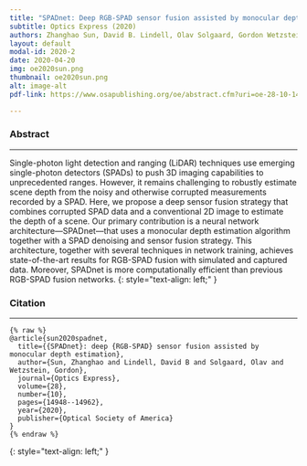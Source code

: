```yaml
---
title: "SPADnet: Deep RGB-SPAD sensor fusion assisted by monocular depth estimation"
subtitle: Optics Express (2020)
authors: Zhanghao Sun, David B. Lindell, Olav Solgaard, Gordon Wetzstein
layout: default
modal-id: 2020-2
date: 2020-04-20
img: oe2020sun.png  
thumbnail: oe2020sun.png  
alt: image-alt
pdf-link: https://www.osapublishing.org/oe/abstract.cfm?uri=oe-28-10-14948

---
```


### Abstract
- - -
Single-photon light detection and ranging (LiDAR) techniques use emerging single-photon detectors (SPADs) to push 3D imaging capabilities to unprecedented ranges. However, it remains challenging to robustly estimate scene depth from the noisy and otherwise corrupted measurements recorded by a SPAD. Here, we propose a deep sensor fusion strategy that combines corrupted SPAD data and a conventional 2D image to estimate the depth of a scene. Our primary contribution is a neural network architecture—SPADnet—that uses a monocular depth estimation algorithm together with a SPAD denoising and sensor fusion strategy. This architecture, together with several techniques in network training, achieves state-of-the-art results for RGB-SPAD fusion with simulated and captured data. Moreover, SPADnet is more computationally efficient than previous RGB-SPAD fusion networks.
{: style="text-align: left;" }

### Citation
- - -
```
{% raw %}
@article{sun2020spadnet,
  title={{SPADnet}: deep {RGB-SPAD} sensor fusion assisted by monocular depth estimation},
  author={Sun, Zhanghao and Lindell, David B and Solgaard, Olav and Wetzstein, Gordon},
  journal={Optics Express},
  volume={28},
  number={10},
  pages={14948--14962},
  year={2020},
  publisher={Optical Society of America}
}
{% endraw %}
```
{: style="text-align: left;" }
